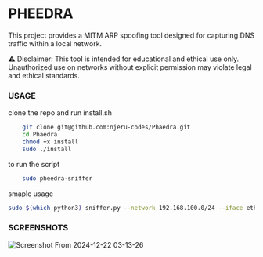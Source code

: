 # PHEEDRA
This project provides a MITM ARP spoofing tool designed for capturing DNS traffic within a local network.

⚠️ Disclaimer: This tool is intended for educational and ethical use only. Unauthorized use on networks without explicit permission may violate legal and ethical standards.

### USAGE
clone the repo and run install.sh
```bash
    git clone git@github.com:njeru-codes/Phaedra.git
    cd Phaedra
    chmod +x install
    sudo ./install
```
to run the script
```bash
    sudo pheedra-sniffer 
```
smaple usage
``` bash
sudo $(which python3) sniffer.py --network 192.168.100.0/24 --iface eth0 --router_ip 192.168.100.1
```
### SCREENSHOTS

![Screenshot From 2024-12-22 03-13-26](https://github.com/user-attachments/assets/5e42b704-2b2c-46c4-b5fe-02c0d7d8782b)
